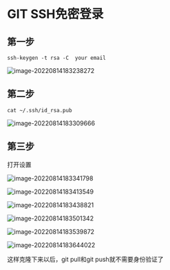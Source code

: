 # GIT SSH免密登录

## 第一步

`ssh-keygen -t rsa -C  your email`

![image-20220814183238272](https://static.meowrain.cn/i/2022/08/14/uay6gx-3.png)

## 第二步

`cat ~/.ssh/id_rsa.pub`

![image-20220814183309666](https://static.meowrain.cn/i/2022/08/14/ubdblt-3.png)

## 第三步

打开设置

![image-20220814183341798](https://static.meowrain.cn/i/2022/08/14/ubkb7p-3.png)



![image-20220814183413549](https://static.meowrain.cn/i/2022/08/14/ubznux-3.png)

![image-20220814183438821](https://static.meowrain.cn/i/2022/08/14/uc580w-3.png)

![image-20220814183501342](https://static.meowrain.cn/i/2022/08/14/uciium-3.png)

![image-20220814183539872](https://static.meowrain.cn/i/2022/08/14/ucqx4u-3.png)

![image-20220814183644022](https://static.meowrain.cn/i/2022/08/14/udd8lh-3.png)

这样克隆下来以后，git pull和git push就不需要身份验证了